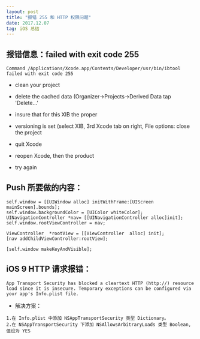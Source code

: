 ```yaml
---
layout: post
title: "报错 255 和 HTTP 权限问题"
date: 2017.12.07
tag: iOS 总结 
---
```


## 报错信息：failed with exit code 255
```
Command /Applications/Xcode.app/Contents/Developer/usr/bin/ibtool failed with exit code 255
```
- clean your project

- delete the cached data (Organizer->Projects->Derived Data tap 'Delete...'

- insure that for this XIB the proper 

- versioning is set (select XIB, 3rd Xcode tab on right, File options:
close the project

- quit Xcode

- reopen Xcode, then the product

- try again

## Push 所要做的内容：
```
self.window = [[UIWindow alloc] initWithFrame:[UIScreen mainScreen].bounds];
self.window.backgroundColor = [UIColor whiteColor];
UINavigationController *nav= [[UINavigationController alloc]init];
self.window.rootViewController = nav;
    
ViewController  *rootView = [[ViewController  alloc] init];
[nav addChildViewController:rootView];
    
[self.window makeKeyAndVisible];
```

## iOS 9 HTTP 请求报错：
```
App Transport Security has blocked a cleartext HTTP (http://) resource load since it is insecure. Temporary exceptions can be configured via your app's Info.plist file.
```
- 解决方案：

```
1.在 Info.plist 中添加 NSAppTransportSecurity 类型 Dictionary。
2.在 NSAppTransportSecurity 下添加 NSAllowsArbitraryLoads 类型 Boolean, 值设为 YES
```



